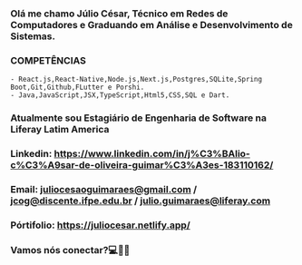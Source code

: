 ### Olá me chamo Júlio César, Técnico em Redes de Computadores e Graduando em Análise e Desenvolvimento de Sistemas.
### COMPETÊNCIAS
    - React.js,React-Native,Node.js,Next.js,Postgres,SQLite,Spring Boot,Git,Github,FLutter e Porshi.
    - Java,JavaScript,JSX,TypeScript,Html5,CSS,SQL e Dart.

### Atualmente sou Estagiário de Engenharia de Software na Liferay Latim America

### Linkedin: https://www.linkedin.com/in/j%C3%BAlio-c%C3%A9sar-de-oliveira-guimar%C3%A3es-183110162/
### Email: juliocesaoguimaraes@gmail.com / jcog@discente.ifpe.edu.br / julio.guimaraes@liferay.com
### Pórtifolio: https://juliocesar.netlify.app/

### Vamos nós conectar?💻👋🏻


